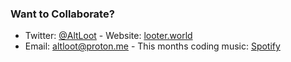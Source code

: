 ### Want to Collaborate?

- Twitter: [@AltLoot](https://twitter.com/AltLoot)        - Website: [looter.world](http://looter.world/)
- Email: altloot@proton.me                                - This months coding music: [Spotify](https://open.spotify.com/playlist/1R0P4JVTU29GKwTd36y5N5?si=11ee1651999b407c)

<!--
**lootboi/lootboi** is a ✨ _special_ ✨ repository because its `README.md` (this file) appears on your GitHub profile.

Here are some ideas to get you started:

- 🔭 I’m currently working on ...
- 🌱 I’m currently learning ...
- 👯 I’m looking to collaborate on ...
- 🤔 I’m looking for help with ...
- 💬 Ask me about ...
- 📫 How to reach me: ...
- 😄 Pronouns: ...
- ⚡ Fun fact: ...
-->

